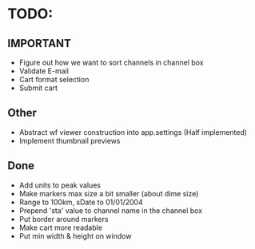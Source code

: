 # TODO:

## IMPORTANT
* Figure out how we want to sort channels in channel box
* Validate E-mail
* Cart format selection
* Submit cart

## Other
* Abstract wf viewer construction into app.settings (Half implemented)
* Implement thumbnail previews

## Done
* Add units to peak values
* Make markers max size a bit smaller (about dime size)
* Range to 100km, sDate to 01/01/2004
* Prepend 'sta' value to channel name in the channel box
* Put border around markers
* Make cart more readable
* Put min width & height on window
